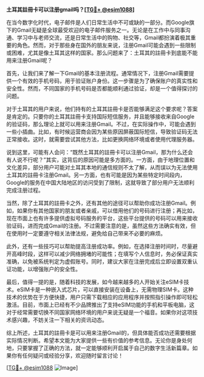 **土耳其註冊卡可以注册gmail吗？[[TG💪+ @esim1088](https://t.me/s/esim1088)]**

在当今数字化时代，电子邮件是人们日常生活中不可或缺的一部分。而Google旗下的Gmail无疑是全球最受欢迎的电子邮件服务之一。无论是在工作中与同事沟通、学习中与老师交流，还是日常生活中的购物、社交等，Gmail都扮演着极其重要的角色。然而，对于那些身在国外的朋友来说，注册Gmail可能会遇到一些限制或困难，尤其是像土耳其这样的国家。那么问题来了：土耳其的註冊卡到底能不能用来注册Gmail呢？

首先，让我们来了解一下Gmail的基本注册流程。通常情况下，注册Gmail需要提供一个有效的手机号码，用于验证账户身份。这一步骤是为了确保账户的真实性和安全性。然而，不同国家的手机号码是否都能顺利通过验证，却是一个值得探讨的问题。

对于土耳其的用户来说，他们持有的土耳其註冊卡是否能够满足这个要求呢？答案是肯定的。只要你的土耳其註冊卡支持国际短信服务，并且能够接收来自Google的验证码，那么理论上就可以用来注册Gmail。不过，在实际操作中，可能会遇到一些小插曲。比如，有时候运营商会因为某些原因屏蔽国际短信，导致验证码无法正常接收。这时，就需要尝试其他方法，比如更换网络环境或者使用代理服务器。

说到这里，可能有人会问：“既然土耳其的註冊卡可以注册Gmail，那为什么还会有人说不行呢？”其实，这背后的原因可能是多方面的。一方面，由于地理位置和文化差异，部分用户可能对土耳其本地的通信规则不太了解，从而误以为无法使用土耳其的註冊卡注册Gmail。另一方面，也有可能是因为某些特定时间段内，Google的服务在中国大陆地区的访问受到了限制，这就导致了部分用户无法顺利完成注册过程。

当然，除了土耳其的註冊卡之外，还有其他的途径可以帮助你成功注册Gmail。例如，如果你有其他国家的朋友或者亲戚，可以借用他们的号码进行注册；再比如，现在市面上也有许多提供虚拟号码服务的平台，这些平台提供的号码可以用来接收验证码，进而完成Gmail的注册。不过需要注意的是，虽然这些方法确实有效，但在使用时一定要遵守相关法律法规，避免给自己带来不必要的麻烦。

此外，还有一些技巧可以帮助提高注册成功率。例如，在选择注册时间时，尽量避开高峰时段，这样可以减少网络拥堵的可能性；在填写个人信息时，务必保证真实准确，以免被系统判定为虚假账号。同时，建议大家在注册完成后立即设置双重认证功能，以增强账户的安全性。

最后，值得一提的是，随着科技的发展，如今越来越多的人开始关注eSIM卡技术。eSIM卡是一种嵌入式芯片，可以直接安装在设备上，无需物理SIM卡。这种技术的优势在于方便快捷，用户只需下载相应的应用程序并按照指引操作即可轻松激活。目前，市面上已经有不少品牌推出了支持eSIM功能的手机和平板电脑，这对于经常需要切换不同国家网络环境的用户来说无疑是一个福音。如果你对这项技术感兴趣，不妨关注一下相关的资讯动态。

综上所述，土耳其的註冊卡是可以用来注册Gmail的，但具体能否成功还需要根据实际情况判断。希望本文能为大家提供一些有价值的参考信息。无论你是身处何地，只要掌握了正确的方法，就一定能够顺利开启属于自己的数字生活新篇章。如果你有任何疑问或经验分享，欢迎随时留言讨论！

[[TG💪+ @esim1088](https://t.me/s/esim1088) ![Image](https://i.postimg.cc/4NQfJmqS/Snipaste-2025-05-13-00-14-12.png)]